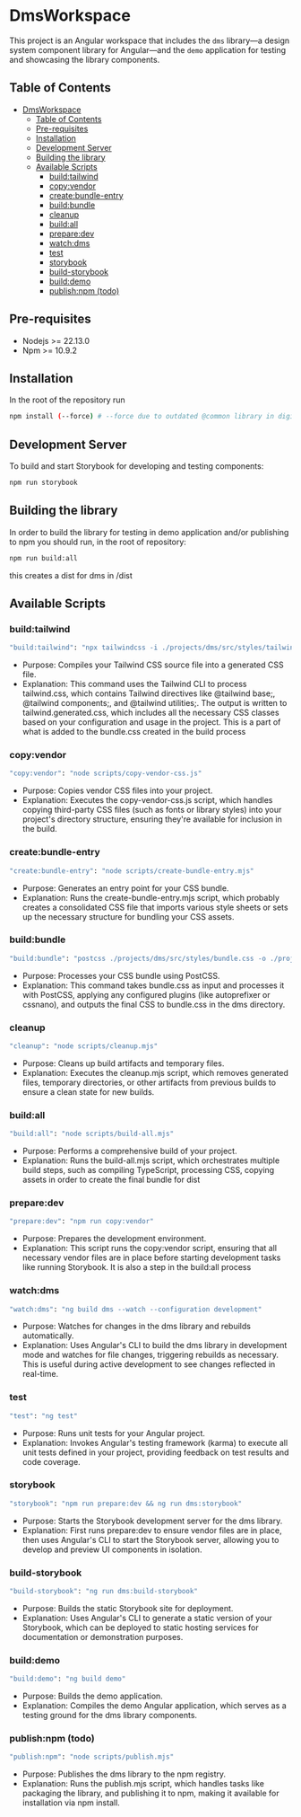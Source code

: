 # DmsWorkspace

This project is an Angular workspace that includes the `dms` library—a design system component library for Angular—and the `demo` application for testing and showcasing the library components.

## Table of Contents

- [DmsWorkspace](#dmsworkspace)
  - [Table of Contents](#table-of-contents)
  - [Pre-requisites](#pre-requisites)
  - [Installation](#installation)
  - [Development Server](#development-server)
  - [Building the library](#building-the-library)
  - [Available Scripts](#available-scripts)
    - [build:tailwind](#buildtailwind)
    - [copy:vendor](#copyvendor)
    - [create:bundle-entry](#createbundle-entry)
    - [build:bundle](#buildbundle)
    - [cleanup](#cleanup)
    - [build:all](#buildall)
    - [prepare:dev](#preparedev)
    - [watch:dms](#watchdms)
    - [test](#test)
    - [storybook](#storybook)
    - [build-storybook](#build-storybook)
    - [build:demo](#builddemo)
    - [publish:npm (todo)](#publishnpm-todo)

## Pre-requisites
* Nodejs >= 22.13.0
* Npm >= 10.9.2

## Installation

In the root of the repository run

```bash
npm install (--force) # --force due to outdated @common library in digi's library
```

## Development Server

To build and start Storybook for developing and testing components:

```bash
npm run storybook
```

## Building the library
In order to build the library for testing in demo application and/or publishing to npm you should run, in the root of repository:
```bash
npm run build:all
```
this creates a dist for dms in /dist


## Available Scripts

### build:tailwind
```bash
"build:tailwind": "npx tailwindcss -i ./projects/dms/src/styles/tailwind.css -o ./projects/dms/src/styles/tailwind.generated.css"
```
* Purpose: Compiles your Tailwind CSS source file into a generated CSS file.​
* Explanation: This command uses the Tailwind CLI to process tailwind.css, which contains Tailwind directives like @tailwind base;, @tailwind components;, and @tailwind utilities;. The output is written to tailwind.generated.css, which includes all the necessary CSS classes based on your configuration and usage in the project.​ This is a part of what is added to the bundle.css created in the build process


### copy:vendor

```bash
"copy:vendor": "node scripts/copy-vendor-css.js"
```
* Purpose: Copies vendor CSS files into your project.​
* Explanation: Executes the copy-vendor-css.js script, which handles copying third-party CSS files (such as fonts or library styles) into your project's directory structure, ensuring they're available for inclusion in the build.

### create:bundle-entry

```bash
"create:bundle-entry": "node scripts/create-bundle-entry.mjs"
```
* Purpose: Generates an entry point for your CSS bundle.​
* Explanation: Runs the create-bundle-entry.mjs script, which probably creates a consolidated CSS file that imports various style sheets or sets up the necessary structure for bundling your CSS assets.

### build:bundle
```bash
"build:bundle": "postcss ./projects/dms/src/styles/bundle.css -o ./projects/dms/bundle.css"
```
* Purpose: Processes your CSS bundle using PostCSS.​
* Explanation: This command takes bundle.css as input and processes it with PostCSS, applying any configured plugins (like autoprefixer or cssnano), and outputs the final CSS to bundle.css in the dms directory.

### cleanup
```bash
"cleanup": "node scripts/cleanup.mjs"
```
* Purpose: Cleans up build artifacts and temporary files.​
* Explanation: Executes the cleanup.mjs script, which removes generated files, temporary directories, or other artifacts from previous builds to ensure a clean state for new builds.

### build:all
```bash
"build:all": "node scripts/build-all.mjs"
```
* Purpose: Performs a comprehensive build of your project.​
* Explanation: Runs the build-all.mjs script, which orchestrates multiple build steps, such as compiling TypeScript, processing CSS, copying assets in order to create the final bundle for dist


### prepare:dev
```bash
"prepare:dev": "npm run copy:vendor"
```
* Purpose: Prepares the development environment.​
* Explanation: This script runs the copy:vendor script, ensuring that all necessary vendor files are in place before starting development tasks like running Storybook. It is also a step in the build:all process

### watch:dms
```bash
"watch:dms": "ng build dms --watch --configuration development"
```
* Purpose: Watches for changes in the dms library and rebuilds automatically.​
* Explanation: Uses Angular's CLI to build the dms library in development mode and watches for file changes, triggering rebuilds as necessary. This is useful during active development to see changes reflected in real-time.

### test
```bash
"test": "ng test"
```
* Purpose: Runs unit tests for your Angular project.​
* Explanation: Invokes Angular's testing framework (karma) to execute all unit tests defined in your project, providing feedback on test results and code coverage.

### storybook
```bash
"storybook": "npm run prepare:dev && ng run dms:storybook"
```
* Purpose: Starts the Storybook development server for the dms library.​
* Explanation: First runs prepare:dev to ensure vendor files are in place, then uses Angular's CLI to start the Storybook server, allowing you to develop and preview UI components in isolation.

### build-storybook
```bash
"build-storybook": "ng run dms:build-storybook"
```
* Purpose: Builds the static Storybook site for deployment.​
* Explanation: Uses Angular's CLI to generate a static version of your Storybook, which can be deployed to static hosting services for documentation or demonstration purposes.

### build:demo
```bash
"build:demo": "ng build demo"
```
* Purpose: Builds the demo application.​
* Explanation: Compiles the demo Angular application, which serves as a testing ground for the dms library components.

### publish:npm (todo)
```bash
"publish:npm": "node scripts/publish.mjs"
```
* Purpose: Publishes the dms library to the npm registry.​
* Explanation: Runs the publish.mjs script, which handles tasks like packaging the library, and publishing it to npm, making it available for installation via npm install.​



